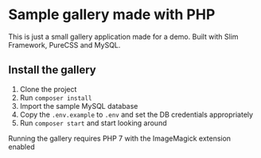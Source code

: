 # Sample gallery made with PHP

This is just a small gallery application made for a demo. Built with Slim Framework, PureCSS and MySQL. 

## Install the gallery

1. Clone the project
2. Run `composer install`
3. Import the sample MySQL database
4. Copy the `.env.example` to `.env` and set the DB credentials appropriately
5. Run `composer start` and start looking around

Running the gallery requires PHP 7 with the ImageMagick extension enabled